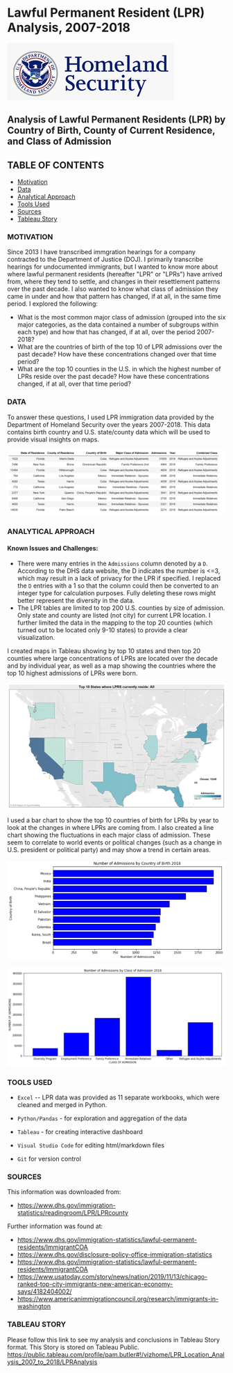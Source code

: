 # Lawful Permanent Resident (LPR) Analysis, 2007-2018
![DHS logo](./images/DHS_logo.png)

## Analysis of Lawful Permanent Residents (LPR) by Country of Birth, County of Current Residence, and Class of Admission

## TABLE OF CONTENTS
* [Motivation](#motivation)
* [Data](#data)
* [Analytical Approach](#analytical-approach)
* [Tools Used](#tools-used)
* [Sources](#sources)
* [Tableau Story](#tableau-story)

### MOTIVATION
Since 2013 I have transcribed immgration hearings for a company contracted to the Department of Justice (DOJ).  I primarily transcribe hearings for undocumented immigrants, but I wanted to know more about where lawful permanent residents (hereafter "LPR" or "LPRs") have arrived from, where they tend to settle, and changes in their resettlement patterns over the past decade.  I also wanted to know what class of admission they came in under and how that pattern has changed, if at all, in the same time period.  I explored the following:

- What is the most common major class of admission (grouped into the six major categories, as the data contained a number of subgroups within each type) and how that has changed, if at all, over the period 2007-2018?
- What are the countries of birth of the top 10 of LPR admissions over the past decade? How have these concentrations changed over that time period?
- What are the top 10 counties in the U.S. in which the highest number of LPRs reside over the past decade? How have these concentrations changed, if at all, over that time period?

### DATA
To answer these questions, I used LPR immigration data provided by the Department of Homeland Security over the years 2007-2018.  This data contains birth country and U.S. state/county data which will be used to provide visual insights on maps.

![2018 section sample](./images/EDA_Snapshot_LPR_sort_slice.png)

### ANALYTICAL APPROACH
#### Known Issues and Challenges:
- There were many entries in the `Admissions` column denoted by a `D`.  According to the DHS data website, the D indicates the number is <=3, which may result in a lack of privacy for the LPR if specified.  I replaced the `D` entries with a 1 so that the column could then be converted to an integer type for calculation purposes.  Fully deleting these rows might better represent the diversity in the data.
- The LPR tables are limited to top 200 U.S. counties by size of admission. Only state and county are listed (not city) for current LPR location.  I further limited the data in the mapping to the top 20 counties (which turned out to be located only 9-10 states) to provide a clear visualization.


I created maps in Tableau showing by top 10 states and then top 20 counties where large concentrations of LPRs are located over the decade and by individual year, as well as a map showing the countries where the top 10 highest admissions of LPRs were born.

![LPRs_by_state_map](./images/State_Map_DB.png)

I used a bar chart to show the top 10 countries of birth for LPRs by year to look at the changes in where LPRs are coming from.  I also created a line chart showing the fluctuations in each major class of admission.  These seem to correlate to world events or political changes (such as a change in U.S. president or political party) and may show a trend in certain areas.

![Top 10 barchart](./images/top_10_by_country_2018.png)

![admits by class](./images/admissions_by_class_2018.png)

### TOOLS USED
- `Excel` -- LPR data was provided as 11 separate workbooks, which were cleaned and merged in Python.

- `Python/Pandas` - for exploration and aggregation of the data

- `Tableau` - for creating interactive dashboard

- `Visual Studio Code` for editing html/markdown files

- `Git` for version control


### SOURCES
This information was downloaded from:
- https://www.dhs.gov/immigration-statistics/readingroom/LPR/LPRcounty

Further information was found at:
- https://www.dhs.gov/immigration-statistics/lawful-permanent-residents/ImmigrantCOA
- https://www.dhs.gov/disclosure-policy-office-immigration-statistics
- https://www.dhs.gov/immigration-statistics/lawful-permanent-residents/ImmigrantCOA
- https://www.usatoday.com/story/news/nation/2019/11/13/chicago-ranked-top-city-immigrants-new-american-economy-says/4182404002/
- https://www.americanimmigrationcouncil.org/research/immigrants-in-washington

### TABLEAU STORY
Please follow this link to see my analysis and conclusions in Tableau Story format.  This Story is stored on Tableau Public.
https://public.tableau.com/profile/pam.butler#!/vizhome/LPR_Location_Analysis_2007_to_2018/LPRAnalysis